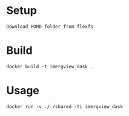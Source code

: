 # Setup

    Download POMD folder from flexfs

# Build

    docker build -t imergview_dask .

# Usage

    docker run -v ./:/shared -ti imergview_dask
